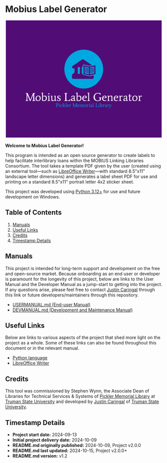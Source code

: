 # Mobius Label Generator

<div align="center">
    <img src="images_not_bundled/logo-color-background.png" width="500px" alt="MLG Logo">
</div>

**Welcome to Mobius Label Generator!**

This program is intended as an open source generator to create labels to help 
facilitate interlibrary loans within the MOBIUS Linking Libraries Consortium.
The tool takes a template PDF given by the user (created using an external
tool&mdash;such as
[LibreOffice Writer](https://www.libreoffice.org/discover/writer/)&mdash;with
standard 8.5"x11" landscape letter dimensions) and generates a label sheet PDF
for use and printing on a standard 8.5"x11" portrait letter 4x2 sticker sheet.

This project was developed using [Python 3.12+](https://www.python.org/) for
use and future development on Windows.

## Table of Contents

1. [Manuals](#manuals)
1. [Useful Links](#useful-links)
1. [Credits](#credits)
1. [Timestamp Details](#timestamp-details)

## Manuals

This project is intended for long-term support and development on the free
and open-source market. Because onboarding as an end user or developer is
paramount for the longevity of this project, below are links to the User
Manual and the Developer Manual as a jump-start to getting into the project.
If any questions arise, please feel free to contact
[Justin Caringal](https://jaq-lagnirac.github.io/#/contact) through this link
or future developers/maintainers through this repository.

- [USERMANUAL.md (End-user Manual)](USERMANUAL.md)
- [DEVMANUAL.md (Development and Maintenance Manual)](DEVMANUAL.md)

## Useful Links

Below are links to various aspects of the project that shed more light on the
project as a whole. Some of these links can also be found throughout this 
document or in the relevant manual.

- [Python language](https://www.python.org/)
- [LibreOffice Writer](https://www.libreoffice.org/discover/writer/)

## Credits

This tool was commissioned by Stephen Wynn, the Associate Dean of Libraries for
Technical Services & Systems of
[Pickler Memorial Library](https://library.truman.edu/) at
[Truman State University](https://www.truman.edu/) and developed by
[Justin Caringal](https://jaq-lagnirac.github.io/)
of [Truman State University](https://www.truman.edu/).

## Timestamp Details

- **Project start date:** 2024-09-13
- **Initial project delivery date:** 2024-10-09
- **README.md originally published:** 2024-10-09, Project v2.0.0
- **README.md last updated:** 2024-10-15, Project v2.0.0+
- **README.md version:** v1.2